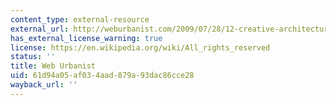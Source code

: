 ```yaml
---
content_type: external-resource
external_url: http://weburbanist.com/2009/07/28/12-creative-architectural-art-installations-building-modifications/
has_external_license_warning: true
license: https://en.wikipedia.org/wiki/All_rights_reserved
status: ''
title: Web Urbanist
uid: 61d94a05-af03-4aad-879a-93dac86cce28
wayback_url: ''
---
```

